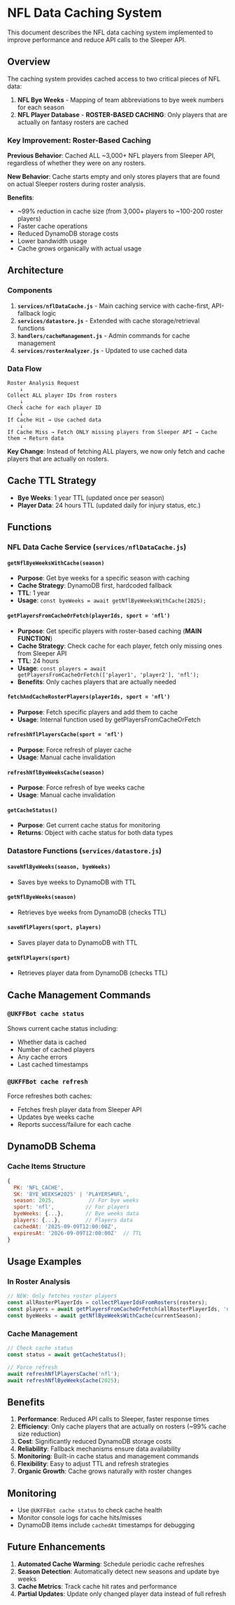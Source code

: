# NFL Data Caching System

This document describes the NFL data caching system implemented to improve performance and reduce API calls to the Sleeper API.

## Overview

The caching system provides cached access to two critical pieces of NFL data:
1. **NFL Bye Weeks** - Mapping of team abbreviations to bye week numbers for each season
2. **NFL Player Database** - **ROSTER-BASED CACHING**: Only players that are actually on fantasy rosters are cached

### Key Improvement: Roster-Based Caching

**Previous Behavior**: Cached ALL ~3,000+ NFL players from Sleeper API, regardless of whether they were on any rosters.

**New Behavior**: Cache starts empty and only stores players that are found on actual Sleeper rosters during roster analysis.

**Benefits**:
- ~99% reduction in cache size (from 3,000+ players to ~100-200 roster players)
- Faster cache operations
- Reduced DynamoDB storage costs
- Lower bandwidth usage
- Cache grows organically with actual usage

## Architecture

### Components

1. **`services/nflDataCache.js`** - Main caching service with cache-first, API-fallback logic
2. **`services/datastore.js`** - Extended with cache storage/retrieval functions
3. **`handlers/cacheManagement.js`** - Admin commands for cache management
4. **`services/rosterAnalyzer.js`** - Updated to use cached data

### Data Flow

```
Roster Analysis Request
    ↓
Collect ALL player IDs from rosters
    ↓
Check cache for each player ID
    ↓
If Cache Hit → Use cached data
    ↓
If Cache Miss → Fetch ONLY missing players from Sleeper API → Cache them → Return data
```

**Key Change**: Instead of fetching ALL players, we now only fetch and cache players that are actually on rosters.

## Cache TTL Strategy

- **Bye Weeks**: 1 year TTL (updated once per season)
- **Player Data**: 24 hours TTL (updated daily for injury status, etc.)

## Functions

### NFL Data Cache Service (`services/nflDataCache.js`)

#### `getNflByeWeeksWithCache(season)`
- **Purpose**: Get bye weeks for a specific season with caching
- **Cache Strategy**: DynamoDB first, hardcoded fallback
- **TTL**: 1 year
- **Usage**: `const byeWeeks = await getNflByeWeeksWithCache(2025);`

#### `getPlayersFromCacheOrFetch(playerIds, sport = 'nfl')`
- **Purpose**: Get specific players with roster-based caching (**MAIN FUNCTION**)
- **Cache Strategy**: Check cache for each player, fetch only missing ones from Sleeper API
- **TTL**: 24 hours  
- **Usage**: `const players = await getPlayersFromCacheOrFetch(['player1', 'player2'], 'nfl');`
- **Benefits**: Only caches players that are actually needed

#### `fetchAndCacheRosterPlayers(playerIds, sport = 'nfl')`
- **Purpose**: Fetch specific players and add them to cache
- **Usage**: Internal function used by getPlayersFromCacheOrFetch

#### `refreshNflPlayersCache(sport = 'nfl')`
- **Purpose**: Force refresh of player cache
- **Usage**: Manual cache invalidation

#### `refreshNflByeWeeksCache(season)`
- **Purpose**: Force refresh of bye weeks cache
- **Usage**: Manual cache invalidation

#### `getCacheStatus()`
- **Purpose**: Get current cache status for monitoring
- **Returns**: Object with cache status for both data types

### Datastore Functions (`services/datastore.js`)

#### `saveNflByeWeeks(season, byeWeeks)`
- Saves bye weeks to DynamoDB with TTL

#### `getNflByeWeeks(season)`
- Retrieves bye weeks from DynamoDB (checks TTL)

#### `saveNflPlayers(sport, players)`
- Saves player data to DynamoDB with TTL

#### `getNflPlayers(sport)`
- Retrieves player data from DynamoDB (checks TTL)

## Cache Management Commands

### `@UKFFBot cache status`
Shows current cache status including:
- Whether data is cached
- Number of cached players
- Any cache errors
- Last cached timestamps

### `@UKFFBot cache refresh`
Force refreshes both caches:
- Fetches fresh player data from Sleeper API
- Updates bye weeks cache
- Reports success/failure for each cache

## DynamoDB Schema

### Cache Items Structure

```javascript
{
  PK: 'NFL_CACHE',
  SK: 'BYE_WEEKS#2025' | 'PLAYERS#NFL',
  season: 2025,           // For bye weeks
  sport: 'nfl',          // For players
  byeWeeks: {...},       // Bye weeks data
  players: {...},        // Players data
  cachedAt: '2025-09-09T12:00:00Z',
  expiresAt: '2026-09-09T12:00:00Z'  // TTL
}
```

## Usage Examples

### In Roster Analysis
```javascript
// NEW: Only fetches roster players
const allRosterPlayerIds = collectPlayerIdsFromRosters(rosters);
const players = await getPlayersFromCacheOrFetch(allRosterPlayerIds, 'nfl');
const byeWeeks = await getNflByeWeeksWithCache(currentSeason);
```

### Cache Management
```javascript
// Check cache status
const status = await getCacheStatus();

// Force refresh
await refreshNflPlayersCache('nfl');
await refreshNflByeWeeksCache(2025);
```

## Benefits

1. **Performance**: Reduced API calls to Sleeper, faster response times
2. **Efficiency**: Only cache players that are actually on rosters (~99% cache size reduction)
3. **Cost**: Significantly reduced DynamoDB storage costs  
4. **Reliability**: Fallback mechanisms ensure data availability
5. **Monitoring**: Built-in cache status and management commands
6. **Flexibility**: Easy to adjust TTL and refresh strategies
7. **Organic Growth**: Cache grows naturally with roster changes

## Monitoring

- Use `@UKFFBot cache status` to check cache health
- Monitor console logs for cache hits/misses
- DynamoDB items include `cachedAt` timestamps for debugging

## Future Enhancements

1. **Automated Cache Warming**: Schedule periodic cache refreshes
2. **Season Detection**: Automatically detect new seasons and update bye weeks
3. **Cache Metrics**: Track cache hit rates and performance
4. **Partial Updates**: Update only changed player data instead of full refresh
